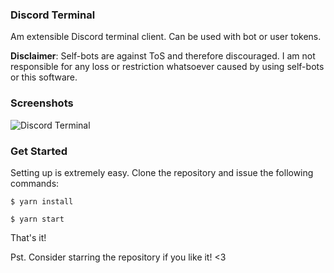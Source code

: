 ### Discord Terminal

Am extensible Discord terminal client. Can be used with bot or user tokens.

**Disclaimer**: Self-bots are against ToS and therefore discouraged. I am not responsible for any loss or restriction whatsoever caused by using self-bots or this software.

### Screenshots

![Discord Terminal](https://i.imgur.com/CBbhXTP.gif)

### Get Started

Setting up is extremely easy. Clone the repository and issue the following commands:

`$ yarn install`

`$ yarn start`

That's it!

Pst. Consider starring the repository if you like it! <3